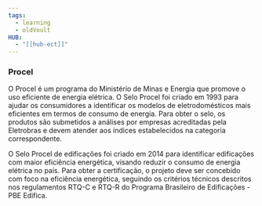 ```yaml
---
tags:
  - learning
  - oldVoult
HUB:
  - "[[hub-ect]]"
---
```

### Procel
O Procel é um programa do Ministério de Minas e Energia que promove o uso eficiente de energia elétrica. O Selo Procel foi criado em 1993 para ajudar os consumidores a identificar os modelos de eletrodomésticos mais eficientes em termos de consumo de energia. Para obter o selo, os produtos são submetidos a análises por empresas acreditadas pela Eletrobras e devem atender aos índices estabelecidos na categoria correspondente.

O Selo Procel de edificações foi criado em 2014 para identificar edificações com maior eficiência energética, visando reduzir o consumo de energia elétrica no país. Para obter a certificação, o projeto deve ser concebido com foco na eficiência energética, seguindo os critérios técnicos descritos nos regulamentos RTQ-C e RTQ-R do Programa Brasileiro de Edificações - PBE Edifica.